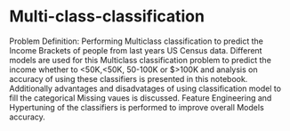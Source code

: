 # Multi-class-classification

Problem Definition: 
Performing Multiclass classification to predict the Income Brackets of people from last years US Census data. Different models are used for this Multiclass classification problem to predict the income whether to  <50K,<50K,  50-100K or $>100K and analysis on accuracy of using these classifiers is presented in this notebook. Additionally advantages and disadvatages of using classification model to fill the categorical Missing vaues is discussed. Feature Engineering and Hypertuning of the classifiers is performed to improve overall Models accuracy.
